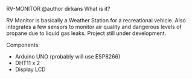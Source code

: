 RV-MONITOR
@author dirkans
What is it?

RV Monitor is basically a Weather Station for a recreational vehicle.
Also integrates a few sensors to monitor air quality and dangerous levels of propane due to liquid gas leaks.
Project still under development. 

Components:
- Arduino UNO (probably will use ESP8266)
- DHT11 x 2
- Display LCD

